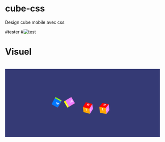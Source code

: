 # cube-css
Design cube mobile avec css

#tester
#![test](https://hanseroland.github.io/cube-css/)

# Visuel

# ![demarrage](https://github.com/hanseroland/cube-css/blob/main/cubes.png)
